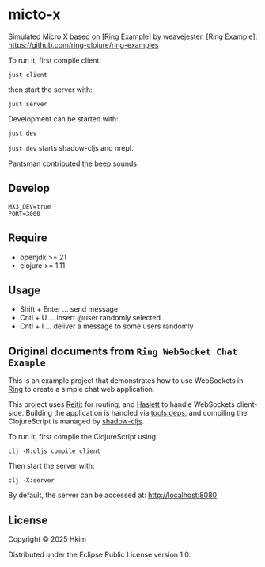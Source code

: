 # micto-x

Simulated Micro X based on [Ring Example] by weavejester.
[Ring Example]: https://github.com/ring-clojure/ring-examples

To run it, first compile client:

    just client

then start the server with:

    just server

Development can be started with:

    just dev

`just dev` starts shadow-cljs and nrepl.

Pantsman contributed the beep sounds.

## Develop

    MX3_DEV=true
    PORT=3000

## Require

* openjdk >= 21
* clojure >= 1.11

## Usage

* Shift + Enter  ... send message
* Cntl + U       ... insert @user randomly selected
* Cntl + I       ... deliver a message to some users randomly

## Original documents from `Ring WebSocket Chat Example`

This is an example project that demonstrates how to use WebSockets in
[Ring][] to create a simple chat web application.

This project uses [Reitit][] for routing, and [Haslett][] to handle
WebSockets client-side. Building the application is handled via
[tools.deps], and compiling the ClojureScript is managed by
[shadow-cljs].

To run it, first compile the ClojureScript using:

    clj -M:cljs compile client

Then start the server with:

    clj -X:server

By default, the server can be accessed at: <http://localhost:8080>

[Ring]: https://github.com/ring-clojure/ring
[Reitit]: https://github.com/metosin/reitit
[Haslett]: https://github.com/weavejester/haslett
[tools.deps]: https://github.com/clojure/tools.deps
[shadow-cljs]: https://github.com/thheller/shadow-cljs


## License

Copyright © 2025 Hkim

Distributed under the Eclipse Public License version 1.0.
